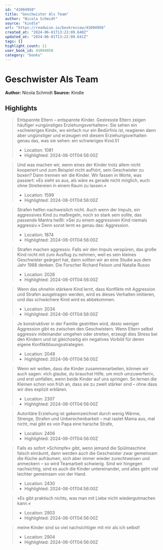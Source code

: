 ```yaml
---
id: "41094950"
title: "Geschwister Als Team"
author: "Nicola Schmidt"
source: "kindle"
url: "https://readwise.io/bookreview/41094950"
created_at: "2024-06-01T13:22:09.640Z"
updated_at: "2024-06-01T13:22:09.641Z"
tags: []
highlight_count: 11
user_book_id: 41094950
category: "books"
---
```


# Geschwister Als Team

**Author:** Nicola Schmidt
**Source:** Kindle

## Highlights

> Entspannte Eltern – entspannte Kinder. Gestresste Eltern zeigen häufiger »ungünstiges Erziehungsverhalten«: Sie sehen ein »schwieriges Kind«, wo einfach nur ein Bedürfnis ist, reagieren dann aber ungünstiger und erzeugen mit diesem Erziehungsverhalten genau das, was sie sehen: ein schwieriges Kind.51
> - Location: 1081
> - Highlighted: 2024-06-01T04:56:00Z

> Und was machen wir, wenn eines der Kinder trotz allem nicht kooperiert und zum Beispiel nicht aufhört, sein Geschwister zu boxen? Dann trennen wir die Kinder. Wir fassen in Worte, was passiert: »Es sieht so aus, als wäre es gerade nicht möglich, euch ohne Streitereien in einem Raum zu lassen.«
> - Location: 1599
> - Highlighted: 2024-06-01T04:56:00Z

> Strafen helfen nachweislich nicht. Auch wenn der Impuls, ein aggressives Kind zu maßregeln, noch so stark sein sollte, das passende Mantra heißt: »Sei zu einem aggressiven Kind niemals aggressiv.« Denn sonst lernt es genau das: Aggression.
> - Location: 1874
> - Highlighted: 2024-06-01T04:56:00Z

> Strafen machen aggressiv. Falls wir den Impuls verspüren, das große Kind nicht mit zum Ausflug zu nehmen, weil es sein kleines Geschwister geärgert hat, dann sollten wir an eine Studie aus dem Jahr 1988 denken. Die Forscher Richard Felson und Natalie Russo
> - Location: 2026
> - Highlighted: 2024-06-01T04:56:00Z

> Wenn das ohnehin stärkere Kind lernt, dass Konflikte mit Aggression und Strafen ausgetragen werden, wird es dieses Verhalten imitieren, und das schwächere Kind wird es abbekommen.
> - Location: 2034
> - Highlighted: 2024-06-01T04:56:00Z

> Je konstruktiver in der Familie gestritten wird, desto weniger Aggression gibt es zwischen den Geschwistern. Wenn Eltern selbst aggressiv miteinander umgehen oder streiten, erzeugt dies Stress bei den Kindern und ist gleichzeitig ein negatives Vorbild für deren eigene Konfliktlösungsstrategien.
> - Location: 2049
> - Highlighted: 2024-06-01T04:56:00Z

> Wenn wir wollen, dass die Kinder zusammenarbeiten, können wir auch sagen: »Ich glaube, du brauchst Hilfe, um mich umzuwerfen!«, und erst umfallen, wenn beide Kinder auf uns springen. So lernen die Kleinen schon von früh an, dass sie zu zweit stärker sind – ohne dass wir dies explizit erklären.
> - Location: 2307
> - Highlighted: 2024-06-01T04:56:00Z

> Autoritäre Erziehung ist gekennzeichnet durch wenig Wärme, Strenge, Strafen und Unberechenbarkeit – mal rastet Mama aus, mal nicht, mal gibt es von Papa eine harsche Strafe,
> - Location: 2406
> - Highlighted: 2024-06-01T04:56:00Z

> Falls es sofort »Schimpfe« gibt, wenn jemand die Spülmaschine falsch einräumt, dann werden auch die Geschwister zwar gemeinsam die Küche aufräumen, sich aber immer wieder zurechtweisen und anmeckern – so wird Teamarbeit schwierig. Sind wir hingegen nachsichtig, sind es auch die Kinder untereinander, und alles geht viel leichter gemeinsam von der Hand.
> - Location: 2430
> - Highlighted: 2024-06-01T04:56:00Z

> »Es gibt praktisch nichts, was man mit Liebe nicht wiedergutmachen kann.«
> - Location: 2903
> - Highlighted: 2024-06-01T04:56:00Z

> meine Kinder sind so viel nachsichtiger mit mir als ich selbst!
> - Location: 2904
> - Highlighted: 2024-06-01T04:56:00Z
